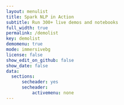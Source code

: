 ```yaml
---
layout: menulist
title: Spark NLP in Action
subtitle: Run 300+ live demos and notebooks
full_width: true
permalink: /demolist
key: demolist
demomenu: true
mode: immersivebg
license: false
show_edit_on_github: false
show_date: false
data:
  sections:  
      secheader: yes
      secheader:
          activemenu: none  
---
```





